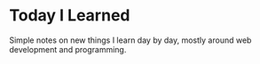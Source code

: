 # Today I Learned

Simple notes on new things I learn day by day, mostly around web development and programming.
